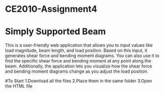 # CE2010-Assignment4

# Simply Supported Beam 
This is a user-friendly web application that allows you to input values like load magnitude, beam length, and load position. Based on this input, it generates shear force and bending moment diagrams. You can also use it to find the specific shear force and bending moment at any point along the beam. Additionally, the application lets you visualize how the shear force and bending moment diagrams change as you adjust the load position.

#To Start
1.Download all the files 
2.Place them in the same folder
3.Open the HTML file 

